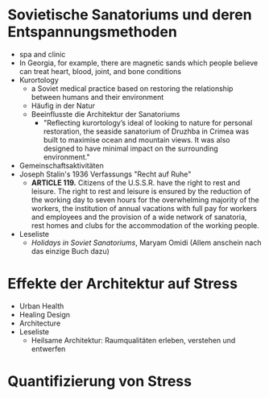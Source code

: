# Sovietische Sanatoriums und deren Entspannungsmethoden
+ spa and clinic
+ In Georgia, for example, there are magnetic sands which people believe can treat heart, blood, joint, and bone conditions
+ Kurortology
	+ a Soviet medical practice based on restoring the relationship between humans and their environment
	+ Häufig in der Natur
	+ Beeinflusste die Architektur der Sanatoriums
		+ "Reflecting kurortology’s ideal of looking to nature for personal restoration, the seaside sanatorium of Druzhba in Crimea was built to maximise ocean and mountain views. It was also designed to have minimal impact on the surrounding environment."
+ Gemeinschaftsaktivitäten
+ Joseph Stalin's 1936 Verfassungs "Recht auf Ruhe" 
	+ **ARTICLE 119.** Citizens of the U.S.S.R. have the right to rest and leisure. The right to rest and leisure is ensured by the reduction of the working day to seven hours for the overwhelming majority of the workers, the institution of annual vacations with full pay for workers and employees and the provision of a wide network of sanatoria, rest homes and clubs for the accommodation of the working people.
+ Leseliste
	+ _Holidays in Soviet Sanatoriums_, Maryam Omidi (Allem anschein nach das einzige Buch dazu)
# Effekte der Architektur auf Stress
+ Urban Health
+ Healing Design
+ Architecture 
+ Leseliste
	+ Heilsame Architektur: Raumqualitäten erleben, verstehen und entwerfen
# Quantifizierung von Stress
